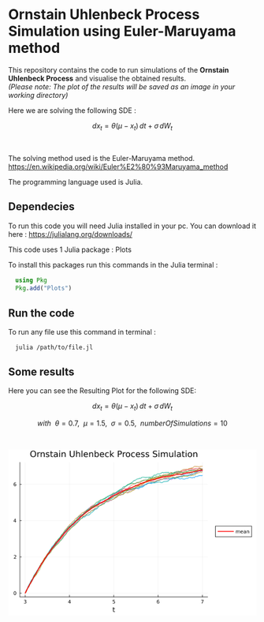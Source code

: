 
# Ornstain Uhlenbeck Process Simulation using Euler-Maruyama method

This repository contains the code to run simulations of the **Ornstain Uhlenbeck Process** and visualise the obtained results. <br>
*(Please note: The plot of the results will be saved as an image in your working directory)*

Here we are solving the following SDE : 
```math
dx_{t}=\theta (\mu -x_{t})\,dt+\sigma \,dW_{t}
```
<br>

The solving method used is the Euler-Maruyama method. https://en.wikipedia.org/wiki/Euler%E2%80%93Maruyama_method

The programming language used is Julia.



## Dependecies

To run this code you will need Julia installed in your pc. You can download it here : https://julialang.org/downloads/

This code uses 1 Julia package : Plots

To install this packages run this commands in the Julia terminal :

```Julia
  using Pkg
  Pkg.add("Plots")
```

## Run the code

To run any file use this command in terminal :

```Cmd
  julia /path/to/file.jl
```

## Some results

Here you can see the Resulting Plot for the following SDE:

```math
dx_{t}=\theta (\mu -x_{t})\,dt+\sigma \,dW_{t}
```
```math
with ~~ \theta = 0.7, ~~
\mu = 1.5, ~~
\sigma = 0.5, ~~
numberOfSimulations = 10
```
<br>

![Plot](./Ornstain-Uhlenbeck-Process_Plot.png) 
